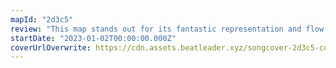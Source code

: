 ```yaml
---
mapId: "2d3c5"
review: "This map stands out for its fantastic representation and flow. The top two ex+ diffs are both challenging while still being intuitive and interesting and the lower diffs are accessible for most players while still maintaining the fun factor and quality."
startDate: "2023-01-02T00:00:00.000Z"
coverUrlOverwrite: https://cdn.assets.beatleader.xyz/songcover-2d3c5-cover.jpg
---
```

